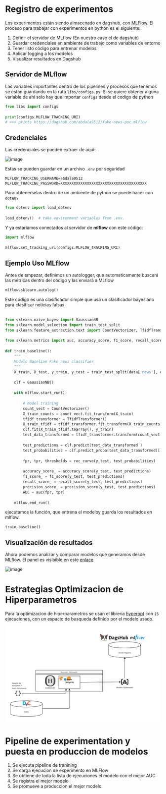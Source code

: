 # Registro de experimentos

Los experimentos están siendo almacenado en dagshub, con [MLFlow](https://www.mlflow.org/). El proceso para trabajar con experimentos en python es el siguiente:

1. Definir el servidor de MLflow (En nuestro caso el de dagshub)
2. Guardar credenciales en ambiente de trabajo como variables de entorno
3. Tener listo código para entrenar modelos
4. Aplicar logging a los modelos
5. Visualizar resultados en Dagshub

## Servidor de MLflow

Las variables importantes dentro de los pipelines y procesos que tenemos se están guardando en la ruta `libs/configs.py`. Si se quiere obtener alguna variable de ahi solo hay que importar `configs` desde el codigo de python

```python
from libs import configs

print(configs.MLFLOW_TRACKING_URI)
# >>> prints https://dagshub.com/abdala9512/fake-news-poc.mlflow
```

## Credenciales

Las credenciales se pueden extraer de aqui:

![image](https://user-images.githubusercontent.com/42754537/229381618-0a52b16e-bd22-4ebf-873e-f2b7aa154576.png)

Estas se pueden guardar en un archivo `.env` por seguridad

```
MLFLOW_TRACKING_USERNAME=abdala9512
MLFLOW_TRACKING_PASSWORD=XXXXXXXXXXXXXXXXXXXXXXXXXXXXXXXXXXXXXXX
```

Para obtenerselas dentro de un ambiente de python se puede hacer con `dotenv`

```python
from dotenv import load_dotenv

load_dotenv()  # take environment variables from .env.
```
Y ya estariamos conectados al servidor de **mlflow** con este código:

```python
import mlflow

mlflow.set_tracking_uri(configs.MLFLOW_TRACKING_URI)
```

## Ejemplo Uso MLflow

Antes de empezar, definimos un autologger, que automaticamente buscará las métricas dentro del código y las enviará a MLflow

```python
mlflow.sklearn.autolog()
```

Este código es una clasificador simple que usa un clasificador bayesiano para clasificar noticias falsas
```python

from sklearn.naive_bayes import GaussianNB
from sklearn.model_selection import train_test_split
from sklearn.feature_extraction.text import CountVectorizer, TfidfTransformer

from sklearn.metrics import auc, accuracy_score, f1_score, recall_score, precision_score, roc_curve

def train_baseline():
    """
    Modelo Baseline Fake news classifier
    """
    X_train, X_test, y_train, y_test = train_test_split(data['news'], data['fake'], random_state = 0)

    clf = GaussianNB()

    with mlflow.start_run():
        
        # model training
        count_vect = CountVectorizer()
        X_train_counts = count_vect.fit_transform(X_train)
        tfidf_transformer = TfidfTransformer()
        X_train_tfidf = tfidf_transformer.fit_transform(X_train_counts)
        clf.fit(X_train_tfidf.toarray(), y_train)
        test_data_transformed = tfidf_transformer.transform(count_vect.transform(X_test)).toarray()
        
        test_predictions = clf.predict(test_data_transformed )
        test_probabilities = clf.predict_proba(test_data_transformed)[:,1]
        
        fpr, tpr, thresholds = roc_curve(y_test, test_probabilities)
        
        accuracy_score_ = accuracy_score(y_test, test_predictions)
        f1_score_ = f1_score(y_test, test_predictions)
        recall_score_ = recall_score(y_test, test_predictions)
        precision_score_ = precision_score(y_test, test_predictions)
        AUC = auc(fpr, tpr)
        
    mlflow.end_run()
```

ejecutamos la función, que entrena el modeloy guarda los resultados en mlflow.

```python
train_baseline()
```

## Visualización de resultados

Ahora podemos analizar y comparar modelos que generamos desde MLflow. El panel es visibible en este [enlace](https://dagshub.com/abdala9512/fake-news-poc.mlflow)

![image](https://user-images.githubusercontent.com/42754537/229382148-50634257-022d-45db-a323-7221880a4100.png)

# Estrategias Optimizacion de Hiperparametros

Para la optimizacion de hiperparametros se usan el libreria [hyperopt](http://hyperopt.github.io/hyperopt/) con `15` ejecuciones, con un espacio de busqueda definido por el modelo usado.

<img src="img/mlflow_pipeline.jpg" width = "600" class="center" >

# Pipeline de experimentation y puesta en produccion de modelos

1. Se ejecuta pipeline de tranining
2. Se carga ejecucion de experimento en MLFlow
3. Se obtiene de toda la lista de ejecuciones el modelo con el mejor AUC
4. Se registra el mejor modelo
5. Se promueve a produccion el mejor modelo
